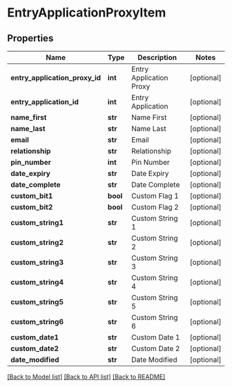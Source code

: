 # EntryApplicationProxyItem

## Properties
Name | Type | Description | Notes
------------ | ------------- | ------------- | -------------
**entry_application_proxy_id** | **int** | Entry Application Proxy | [optional] 
**entry_application_id** | **int** | Entry Application | [optional] 
**name_first** | **str** | Name First | [optional] 
**name_last** | **str** | Name Last | [optional] 
**email** | **str** | Email | [optional] 
**relationship** | **str** | Relationship | [optional] 
**pin_number** | **int** | Pin Number | [optional] 
**date_expiry** | **str** | Date Expiry | [optional] 
**date_complete** | **str** | Date Complete | [optional] 
**custom_bit1** | **bool** | Custom Flag 1 | [optional] 
**custom_bit2** | **bool** | Custom Flag 2 | [optional] 
**custom_string1** | **str** | Custom String 1 | [optional] 
**custom_string2** | **str** | Custom String 2 | [optional] 
**custom_string3** | **str** | Custom String 3 | [optional] 
**custom_string4** | **str** | Custom String 4 | [optional] 
**custom_string5** | **str** | Custom String 5 | [optional] 
**custom_string6** | **str** | Custom String 6 | [optional] 
**custom_date1** | **str** | Custom Date 1 | [optional] 
**custom_date2** | **str** | Custom Date 2 | [optional] 
**date_modified** | **str** | Date Modified | [optional] 

[[Back to Model list]](../README.md#documentation-for-models) [[Back to API list]](../README.md#documentation-for-api-endpoints) [[Back to README]](../README.md)


